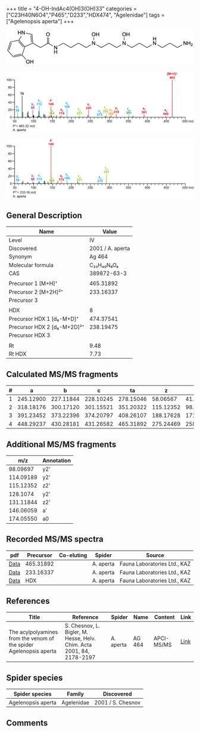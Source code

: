 +++
title = "4-OH-IndAc4(OH)3(OH)33"
categories = ["C23H40N6O4","P465","D233","HDX474",
"Agelenidae"]
tags = ["Agelenopsis aperta"]
+++

![](/img/4-OH-IndAc4(OH)3(OH)33.png)

![](/img_MSMS/465_4-OH-IndAc4(OH)3(OH)33_Aa.png?classes=border)

![](/img_MSMS/465_4-OH-IndAc4(OH)3(OH)33_Aa_2.png?classes=border)

## General Description

| Name                        | Value            |
|-----------------------------|------------------|
| Level                       | IV               |
| Discovered                  | 2001 / A. aperta |
| Synonym                     | Ag 464           |
| Molecular formula           | C₂₃H₄₀N₆O₄       |
| CAS                         | 389872-63-3      |
|                             |                  |
| Precursor 1 [M+H]⁺          | 465.31892        |
| Precursor 2 [M+2H]²⁺        | 233.16337        |
| Precursor 3                 |                  |
|                             |                  |
| HDX                         | 8                |
| Precursor HDX 1 [d₈-M+D]⁺   | 474.37541        |
| Precursor HDX 2 [d₈-M+2D]²⁺ | 238.19475        |
| Precursor HDX 3             |                  |
|                             |                  |
| Rt                          | 9.48             |
| Rt HDX                      | 7.73             |

## Calculated MS/MS fragments

| # | a         | b         | c         | ta        | z         | y         | tz        |
|---|-----------|-----------|-----------|-----------|-----------|-----------|-----------|
| 1 | 245.12900 | 227.11844 | 228.10245 | 278.15046 | 58.06567  | 41.03912  | 75.09222  |
| 2 | 318.18176 | 300.17120 | 301.15521 | 351.20322 | 115.12352 | 98.09697  | 148.14498 |
| 3 | 391.23452 | 373.22396 | 374.20797 | 408.26107 | 188.17628 | 171.14973 | 221.19774 |
| 4 | 448.29237 | 430.28181 | 431.26582 | 465.31892 | 275.24469 | 258.21814 | 292.27124 |

## Additional MS/MS fragments

| m/z       | Annotation |
|-----------|------------|
| 98.09697  | y2'        |
| 114.09189 | y2'        |
| 115.12352 | z2'        |
| 128.1074  | y2'        |
| 131.11844 | z2'        |
| 146.06059 | a'         |
| 174.05550 | a0         |

## Recorded MS/MS spectra

| pdf                                                         | Precursor | Co-eluting | Spider    | Source                       |
|-------------------------------------------------------------|-----------|------------|-----------|------------------------------|
| [Data](/pdf/A-aperta/465_4-OH-IndAc4(OH)3(OH)33_Aa.pdf)     | 465.31892 |            | A. aperta | Fauna Laboratories Ltd., KAZ |
| [Data](/pdf/A-aperta/465_4-OH-IndAc4(OH)3(OH)33_Aa_2.pdf)   | 233.16337 |            | A. aperta | Fauna Laboratories Ltd., KAZ |
| [Data](/pdf/A-aperta/465_4-OH-IndAc4(OH)3(OH)33_Aa_HDX.pdf) | HDX       |            | A. aperta | Fauna Laboratories Ltd., KAZ |

## References

| Title                                                              | Reference                                                             | Spider    | Name   | Content    | Link                                                                                                                          |
|--------------------------------------------------------------------|-----------------------------------------------------------------------|-----------|--------|------------|-------------------------------------------------------------------------------------------------------------------------------|
| The acylpolyamines from the venom of the spider Agelenopsis aperta | S. Chesnov, L. Bigler, M. Hesse, Helv. Chim. Acta 2001, 84, 2178-2197 | A. aperta | AG 464 | APCI-MS/MS | [Link](https://onlinelibrary.wiley.com/doi/abs/10.1002/1522-2675%2820010815%2984%3A8%3C2178%3A%3AAID-HLCA2178%3E3.0.CO%3B2-N) |

## Spider species

| Spider species     | Family     | Discovered        |
|--------------------|------------|-------------------|
| Agelenopsis aperta | Agelenidae | 2001 / S. Chesnov |

## Comments